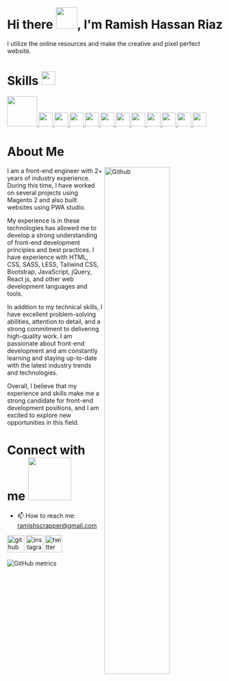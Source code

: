 <h1> Hi there <img src = "https://raw.githubusercontent.com/MartinHeinz/MartinHeinz/master/wave.gif" width='50px'>, I'm Ramish Hassan Riaz </h1>
I utilize the online resources and make the creative and pixel perfect website.
<br>

<h1> Skills <img src = "https://media2.giphy.com/media/QssGEmpkyEOhBCb7e1/giphy.gif?cid=ecf05e47a0n3gi1bfqntqmob8g9aid1oyj2wr3ds3mg700bl&rid=giphy.gif" width = 32px> </h1>
<a href="https://github.com/Ramishscrapper" >
<img src="https://img.shields.io/badge/magento-%23EE672F.svg?&style=for-the-badge&logo=magento&logoColor=white" width='70px' />
</a>
<a href= https://github.com/Ramishscrapper?tab=repositories&q=&type=&language=reactjs&sort= > <img width ='32px' src ='https://raw.githubusercontent.com/rahulbanerjee26/githubAboutMeGenerator/main/icons/reactjs.svg'> </a>
<a href= https://github.com/Ramishscrapper?tab=repositories&q=&type=&language=javascript&sort= > <img width ='32px' src ='https://raw.githubusercontent.com/rahulbanerjee26/githubAboutMeGenerator/main/icons/javascript.svg'> </a>
<a href= https://github.com/Ramishscrapper?tab=repositories&q=&type=&language=cpp&sort= > <img width ='32px' src ='https://raw.githubusercontent.com/rahulbanerjee26/githubAboutMeGenerator/main/icons/cpp.svg'> </a>
<a href= https://github.com/Ramishscrapper?tab=repositories&q=&type=&language=html&sort= > <img width ='32px' src ='https://raw.githubusercontent.com/rahulbanerjee26/githubAboutMeGenerator/main/icons/html.svg'> </a>
<a href= https://github.com/Ramishscrapper?tab=repositories&q=&type=&language=css&sort= > <img width ='32px' src ='https://raw.githubusercontent.com/rahulbanerjee26/githubAboutMeGenerator/main/icons/css.svg'> </a>
<a href= https://github.com/Ramishscrapper?tab=repositories&q=&type=&language=sass&sort= > <img width ='32px' src ='https://raw.githubusercontent.com/rahulbanerjee26/githubAboutMeGenerator/main/icons/sass.svg'> </a>
<a href= https://github.com/Ramishscrapper?tab=repositories&q=&type=&language=figma&sort= > <img width ='32px' src ='https://raw.githubusercontent.com/rahulbanerjee26/githubAboutMeGenerator/main/icons/figma.svg'> </a>
<a href= https://github.com/Ramishscrapper?tab=repositories&q=&type=&language=xd&sort= > <img width ='32px' src ='https://raw.githubusercontent.com/rahulbanerjee26/githubAboutMeGenerator/main/icons/xd.svg'> </a>
<a href= https://github.com/Ramishscrapper?tab=repositories&q=&type=&language=git&sort= > <img width ='32px' src ='https://raw.githubusercontent.com/rahulbanerjee26/githubAboutMeGenerator/main/icons/git.svg'> </a>
<a href= https://github.com/Ramishscrapper?tab=repositories&q=&type=&language=linux&sort= > <img width ='32px' src ='https://raw.githubusercontent.com/rahulbanerjee26/githubAboutMeGenerator/main/icons/linux.svg'> </a>
<a href= https://github.com/Ramishscrapper?tab=repositories&q=&type=&language=tailwind&sort= > <img width ='32px' src ='https://raw.githubusercontent.com/rahulbanerjee26/githubAboutMeGenerator/main/icons/tailwind.svg'> </a>

<h1> About Me </h1>

<img width="55%" align="right" alt="Github" src="https://raw.githubusercontent.com/onimur/.github/master/.resources/git-header.svg" />

I am a front-end engineer with 2+ years of industry experience. During this time, I have worked on several projects using Magento 2 and also built websites using PWA studio.

My experience is in these technologies has allowed me to develop a strong understanding of front-end development principles and best practices. I have experience with HTML, CSS, SASS, LESS, Tailwind CSS, Bootstrap, JavaScript, jQuery, React js, and other web development languages and tools.

In addition to my technical skills, I have excellent problem-solving abilities, attention to detail, and a strong commitment to delivering high-quality work. I am passionate about front-end development and am constantly learning and staying up-to-date with the latest industry trends and technologies.

Overall, I believe that my experience and skills make me a strong candidate for front-end development positions, and I am excited to explore new opportunities in this field.

<h1> Connect with me <img src='https://raw.githubusercontent.com/ShahriarShafin/ShahriarShafin/main/Assets/handshake.gif' width="100px"> </h1>

- 📫 How to reach me: ramishscrapper@gmail.com 


[<img src='https://cdn.jsdelivr.net/npm/simple-icons@3.0.1/icons/github.svg' alt='github' height='40'>](https://github.com/Ramishscrapper)  [<img src='https://cdn.jsdelivr.net/npm/simple-icons@3.0.1/icons/instagram.svg' alt='instagram' height='40'>](https://www.instagram.com/ramish_hassan_riaz/)  [<img src='https://cdn.jsdelivr.net/npm/simple-icons@3.0.1/icons/twitter.svg' alt='twitter' height='40'>](https://twitter.com/https://twitter.com/Ramishscrapper)

![GitHub metrics](https://metrics.lecoq.io/Ramishscrapper)  

